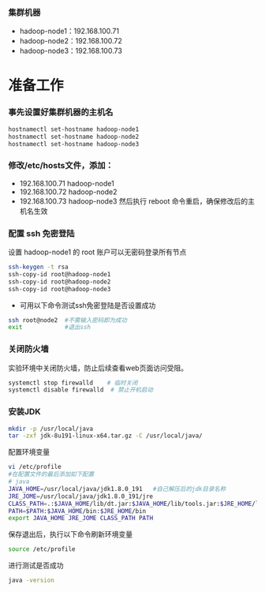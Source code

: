 ### 集群机器
* hadoop-node1：192.168.100.71
* hadoop-node2：192.168.100.72
* hadoop-node3：192.168.100.73

# 准备工作
### 事先设置好集群机器的主机名
``` bash
hostnamectl set-hostname hadoop-node1
hostnamectl set-hostname hadoop-node2
hostnamectl set-hostname hadoop-node3
```
### 修改/etc/hosts文件，添加：
* 192.168.100.71 hadoop-node1
* 192.168.100.72 hadoop-node2
* 192.168.100.73 hadoop-node3 
然后执行 reboot 命令重启，确保修改后的主机名生效

### 配置 ssh 免密登陆
设置 hadoop-node1 的 root 账户可以无密码登录所有节点
``` bash
ssh-keygen -t rsa
ssh-copy-id root@hadoop-node1
ssh-copy-id root@hadoop-node2
ssh-copy-id root@hadoop-node3
```
* 可用以下命令测试ssh免密登陆是否设置成功
``` bash
ssh root@node2  #不需输入密码即为成功
exit            #退出ssh
```

### 关闭防火墙
实验环境中关闭防火墙，防止后续查看web页面访问受阻。
``` bash
systemctl stop firewalld    # 临时关闭
systemctl disable firewalld  # 禁止开机启动
```

### 安装JDK
``` bash
mkdir -p /usr/local/java
tar -zxf jdk-8u191-linux-x64.tar.gz -C /usr/local/java/
```
配置环境变量
``` bash
vi /etc/profile
#在配置文件的最后添加如下配置
# java
JAVA_HOME=/usr/local/java/jdk1.8.0_191   #自己解压后的jdk目录名称
JRE_JOME=/usr/local/java/jdk1.8.0_191/jre
CLASS_PATH=.:$JAVA_HOME/lib/dt.jar:$JAVA_HOME/lib/tools.jar:$JRE_HOME/lib
PATH=$PATH:$JAVA_HOME/bin:$JRE_HOME/bin
export JAVA_HOME JRE_JOME CLASS_PATH PATH
```
保存退出后，执行以下命令刷新环境变量
``` bash
source /etc/profile
```
进行测试是否成功
``` bash
java -version
```
